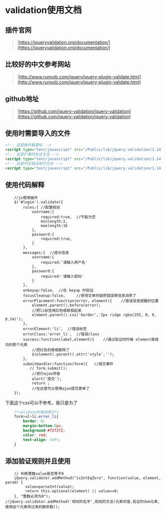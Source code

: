 # validation使用文档

## 插件官网
> [https://jqueryvalidation.org/documentation/](https://jqueryvalidation.org/documentation/)

## 比较好的中文参考网站
> [http://www.runoob.com/jquery/jquery-plugin-validate.html](http://www.runoob.com/jquery/jquery-plugin-validate.html)

## github地址
> [https://github.com/jquery-validation/jquery-validation](https://github.com/jquery-validation/jquery-validation)

## 使用时需要导入的文件
```html
<!-- 这是插件最基础 -->
<script type="text/javascript" src="/Public/lib/jquery.validation/1.14.0/jquery.validate.js"></script>
<!-- 这是扩展的验证方法 -->
<script type="text/javascript" src="/Public/lib/jquery.validation/1.14.0/validate-methods.js"></script>
<!-- 这是中文错误提示方法 -->
<script type="text/javascript" src="/Public/lib/jquery.validation/1.14.0/messages_zh.js"></script>
```

## 使用代码解释
```
	//js使用插件
	$('#login').validate({
        rules:{	//配置规则
            username:{
                required:true,	//不能为空
                minlength:2,
                maxlength:16
            },
            password:{
                required:true,	
            }
        },
        messages:{	//提示信息
        	username:{
        		required:'请输入用户名'
        	},
        	password:{
        		required:'请输入密码'
        	}
        },
        onkeyup:false,	//在 keyup 时验证
        focusCleanup:false,		//获得交单时就把错误等信息消除了
        errorPlacement:function(error, element){	//错误信息提醒的位置
        	element.parent().before(error);
			//把li标签用红色框框框起来
        	element.parent().css('border','2px ridge rgba(255, 0, 0, 0.74)');
        },
        errorElement:'li',	//错误标签
        errorClass:'error_li',	//错误class
        success:function(label,element){	//通过验证的时候 element是成功的那个元素
      		//把红色的框框删除了
        	$(element).parent().attr('style','');
        },
        submitHandler:function(form){   //提交事件
           // form.submit();
            //进行ajax传值
            alert('提交');
            return ;
			//在这里可以使用ajax提交表单了
    });
```
下面这个css可以不参考。我只是为了
```css
	/*validate的错误提示*/
	form>ul>li.error_li{
	    border: 0;
	    margin-bottom:0px;
	    background:#f2f2f2;
	    color: red;
	    text-align: left;
	}
```

## 添加验证规则并且使用
```
	// 判断整数value是否等于0 
	jQuery.validator.addMethod("isIntEqZero", function(value, element, param) { 
	     value=parseInt(value);      
	     return this.optional(element) || value==0;       
	}, "整数必须为0");
//jQuery.validator.addMethod('规则的名字',规则的方法(元素的值,验证的dom元素,使用这个元素传过来的额参数));
```
